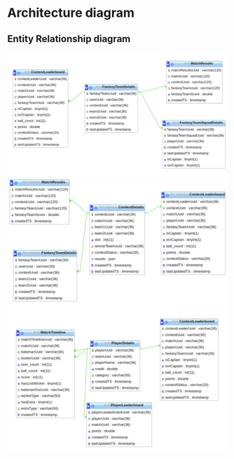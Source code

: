 # Architecture diagram
## Entity Relationship diagram
![FantasyTeamDetails_Relationships.png](images/FantasyTeamDetails_Relationships.png)
![FantasyTeamDetails_Relationships.png](images/ContestDetails_relationships.png)
![FantasyTeamDetails_Relationships.png](images/PlayerDetails_leaderboard_Relationship.png)
